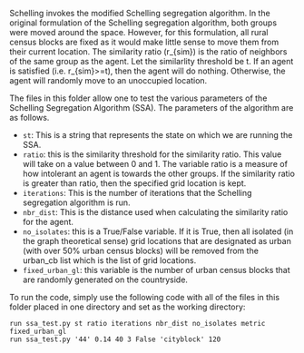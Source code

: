 Schelling invokes the modified Schelling segregation algorithm. In the original
formulation of the Schelling segregation algorithm, both groups were moved 
around the space. However, for this formulation, all rural census blocks are 
fixed as it would make little sense to move them from their current location.
The similarity ratio (r_{sim}) is the ratio of neighbors of the same group as 
the agent. Let the similarlity threshold be t. If an agent is satisfied (i.e.
r_{sim}>=t), then the agent will do nothing. Otherwise, the agent will randomly
move to an unoccupied location. 

The files in this folder allow one to test the various parameters of the Schelling Segregation Algorithm (SSA). The parameters of the algorithm are as follows.
- `st`: This is a string that represents the state on which we are running the SSA. 
- `ratio`: this is the similarity threshold for the similarity ratio.
This value will take on a value between 0 and 1. 
The variable ratio is a measure of how intolerant an agent is towards the other groups. 
If the similarity ratio is greater than ratio, then the specified grid location is kept.
- `iterations`: This is the number of iterations that the Schelling segregation algorithm is run. 
- `nbr_dist`: This is the distance used when calculating the similarity ratio for the agent.
- `no_isolates`: this is a True/False variable. 
If it is True, then all isolated (in the graph theoretical sense) grid locations that are designated as urban (with over 50% urban census blocks) will be removed from the urban_cb list which is the list of grid locations.
- `fixed_urban_gl`: this variable is the number of urban census blocks that are randomly generated on the countryside. 

To run the code, simply use the following code with all of the files in this folder placed in one directory and set as the working directory:
```
run ssa_test.py st ratio iterations nbr_dist no_isolates metric fixed_urban_gl
run ssa_test.py '44' 0.14 40 3 False 'cityblock' 120
```
